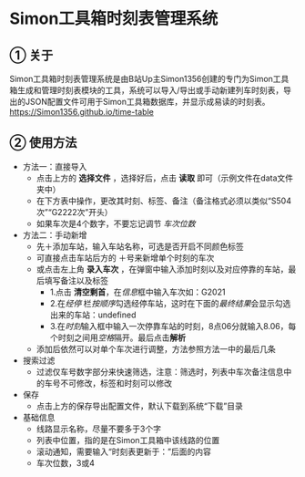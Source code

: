 # Simon工具箱时刻表管理系统

## ① 关于
Simon工具箱时刻表管理系统是由B站Up主Simon1356创建的专门为Simon工具箱生成和管理时刻表模块的工具，系统可以导入/导出或手动新建列车时刻表，导出的JSON配置文件可用于Simon工具箱数据库，并显示成易读的时刻表。
https://Simon1356.github.io/time-table

## ② 使用方法
- 方法一：直接导入
  - 点击上方的 **选择文件** ，选择好后，点击 **读取** 即可（示例文件在data文件夹中）
  - 在下方表中操作，更改其时刻、标签、备注（备注格式必须以类似“S504次”“G2222次”开头）
  - 如果车次是4个数字，不要忘记调节 *车次位数*
- 方法二：手动新增
  - 先＋添加车站，输入车站名称，可选是否开启不同颜色标签
  - 可直接点击车站后方的 ＋号来新增单个时刻的车次
  - 或点击左上角 **录入车次** ，在弹窗中输入添加时刻以及对应停靠的车站，最后填写备注以及标签
    - 1.点击 **清空剩首**，在*信息*框中输入车次如：G2021
    - 2.在*经停* 栏*按顺序*勾选经停车站，这时在下面的*最终结果*会显示勾选出来的车站：undefined
    - 3.在*时刻*输入框中输入一次停靠车站的时刻，8点06分就输入8.06，每个时刻之间用*空格*隔开。最后点击**解析**
  - 添加后依然可以对单个车次进行调整，方法参照方法一中的最后几条
- 搜索过滤
  - 过滤仅车号数字部分来快速筛选，注意：筛选时，列表中车次备注信息中的车号不可修改，标签和时刻可以修改
- 保存
  - 点击上方的保存导出配置文件，默认下载到系统“下载”目录
- 基础信息
  - 线路显示名称，尽量不要多于3个字
  - 列表中位置，指的是在Simon工具箱中该线路的位置
  - 滚动通知，需要输入“时刻表更新于：”后面的内容
  - 车次位数，3或4